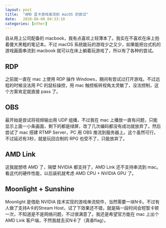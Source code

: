 ```yaml
---
layout: post
title:  "AMD 显卡游戏串流到 macOS 的尝试"
date:   2020-08-08 04:33:10
categories: [other]
---
```

自从用上公司配备的 macbook，我有点喜欢上轻薄本了。我实在不喜欢在床上抱着傻大黑粗的笔记本。不过 macOS 系统能玩的游戏少之又少，如果能把台式机的游戏画面串流到 macbook 就可以在床上躺着玩游戏了，所以有了各种的尝试。

RDP
---
之前就一直在 mac 上使用 RDP 操作 Windows，期间有尝试过打开游戏。不过远程的时候没法用 PC 的鼠标操控，用 mac 触控板转视角太灵敏了，没法控制，这个方案肯定就直接 pass 了。

OBS
---
最开始是尝试将视频输出用 UDP 组播，不过我在 mac 上播放一直有问题，只能显示上面一小条画面，剩下的都是绿屏，改了几次编码都没有成功就放弃了。然后尝试了 mac 搭建 RTMP Server，PC 用 OBS 推流到服务器上。这个虽然可行，不过延迟有3秒，就是玩回合制的 RPG 也受不了，只能放弃了。

AMD Link
---
这我就想喷 AMD 了，隔壁 NVIDIA 都支持了，AMD Link 还不支持串流到 mac。看这代的硬件性能，以后装机就考虑 AMD CPU + NVIDIA GPU 了。

Moonlight + Sunshine
---
Moonlight 是借助 NVIDIA 技术实现的游戏串流软件，当然需要一块N卡。不过有人做了支持A卡的Stream Host，试了下效果还不错，就是隔一段时间会短暂卡顿一次，不知道是不是网络问题，不过很满意了。我还是希望官方能在 mac 上出个 AMD Link 客户端，不然我就去买N卡了（真香flag）。
